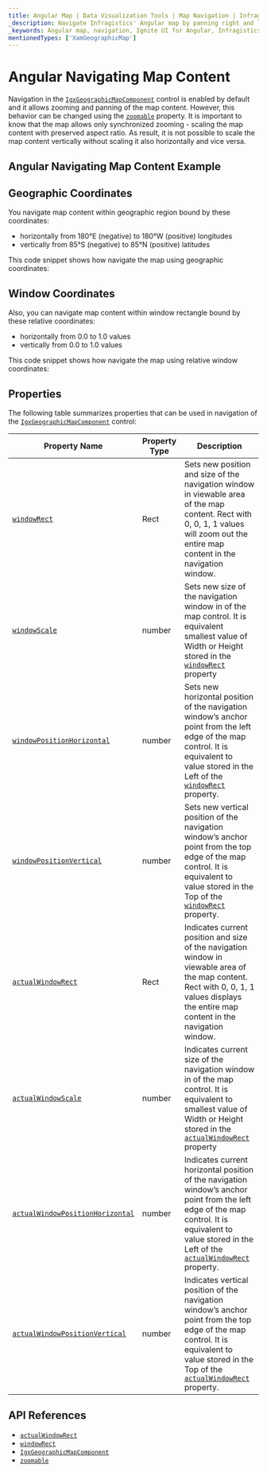```yaml
---
title: Angular Map | Data Visualization Tools | Map Navigation | Infragistics
_description: Navigate Infragistics' Angular map by panning right and left and zooming horizontally and vertically using mouse or touch. Learn about Ignite UI for Angular map's navigation capabilities!
_keywords: Angular map, navigation, Ignite UI for Angular, Infragistics
mentionedTypes: ['XamGeographicMap']
---
```


# Angular Navigating Map Content

Navigation in the [`IgxGeographicMapComponent`]({environment:dvApiBaseUrl}/products/ignite-ui-angular/api/docs/typescript/latest/classes/igxgeographicmapcomponent.html) control is enabled by default and it allows zooming and panning of the map content. However, this behavior can be changed using the [`zoomable`]({environment:dvApiBaseUrl}/products/ignite-ui-angular/api/docs/typescript/latest/classes/igxgeographicmapcomponent.html#zoomable) property. It is important to know that the map allows only synchronized zooming - scaling the map content with preserved aspect ratio. As result, it is not possible to scale the map content vertically without scaling it also horizontally and vice versa.

## Angular Navigating Map Content Example

<code-view style="height: 500px" alt="Angular Navigating Map Content Example"
  data-demos-base-url="{environment:dvDemosBaseUrl}"
           iframe-src="{environment:dvDemosBaseUrl}/maps/geo-map-navigation"
                                        github-src="maps/geo-map/navigation">
</code-view>


<div class="divider--half"></div>

## Geographic Coordinates

You navigate map content within geographic region bound by these coordinates:

*   horizontally from 180°E (negative) to 180°W (positive) longitudes
*   vertically from 85°S (negative) to 85°N (positive) latitudes

This code snippet shows how navigate the map using geographic coordinates:

## Window Coordinates

Also, you can navigate map content within window rectangle bound by these relative coordinates:

*   horizontally from 0.0 to 1.0 values
*   vertically from 0.0 to 1.0 values

This code snippet shows how navigate the map using relative window coordinates:

## Properties

The following table summarizes properties that can be used in navigation of the [`IgxGeographicMapComponent`]({environment:dvApiBaseUrl}/products/ignite-ui-angular/api/docs/typescript/latest/classes/igxgeographicmapcomponent.html) control:

| Property Name  | Property Type   | Description   |
|----------------|-----------------|---------------|
|[`windowRect`]({environment:dvApiBaseUrl}/products/ignite-ui-angular/api/docs/typescript/latest/classes/igxseriesviewercomponent.html#windowrect)| Rect | Sets new position and size of the navigation window in viewable area of the map content. Rect with 0, 0, 1, 1 values will zoom out the entire map content in the navigation window. |
|[`windowScale`]({environment:dvApiBaseUrl}/products/ignite-ui-angular/api/docs/typescript/latest/classes/igxgeographicmapcomponent.html#windowscale)| number | Sets new size of the navigation window in of the map control. It is equivalent smallest value of Width or Height stored in the [`windowRect`]({environment:dvApiBaseUrl}/products/ignite-ui-angular/api/docs/typescript/latest/classes/igxseriesviewercomponent.html#windowrect) property |
|[`windowPositionHorizontal`]({environment:dvApiBaseUrl}/products/ignite-ui-angular/api/docs/typescript/latest/classes/igxseriesviewercomponent.html#windowpositionhorizontal)| number | Sets new horizontal position of the navigation window’s anchor point from the left edge of the map control. It is equivalent to value stored in the Left of the [`windowRect`]({environment:dvApiBaseUrl}/products/ignite-ui-angular/api/docs/typescript/latest/classes/igxseriesviewercomponent.html#windowrect) property. |
|[`windowPositionVertical`]({environment:dvApiBaseUrl}/products/ignite-ui-angular/api/docs/typescript/latest/classes/igxseriesviewercomponent.html#windowpositionvertical)| number | Sets new vertical position of the navigation window’s anchor point from the top edge of the map control. It is equivalent to value stored in the Top of the [`windowRect`]({environment:dvApiBaseUrl}/products/ignite-ui-angular/api/docs/typescript/latest/classes/igxseriesviewercomponent.html#windowrect) property. |
|[`actualWindowRect`]({environment:dvApiBaseUrl}/products/ignite-ui-angular/api/docs/typescript/latest/classes/igxseriesviewercomponent.html#actualwindowrect)| Rect | Indicates current position and size of the navigation window in viewable area of the map content. Rect with 0, 0, 1, 1 values displays the entire map content in the navigation window.  |
|[`actualWindowScale`]({environment:dvApiBaseUrl}/products/ignite-ui-angular/api/docs/typescript/latest/classes/igxgeographicmapcomponent.html#actualwindowscale)| number | Indicates current size of the navigation window in of the map control. It is equivalent to smallest value of Width or Height stored in the [`actualWindowRect`]({environment:dvApiBaseUrl}/products/ignite-ui-angular/api/docs/typescript/latest/classes/igxseriesviewercomponent.html#actualwindowrect) property |
|[`actualWindowPositionHorizontal`]({environment:dvApiBaseUrl}/products/ignite-ui-angular/api/docs/typescript/latest/classes/igxseriesviewercomponent.html#actualwindowpositionhorizontal)| number | Indicates current horizontal position of the navigation window’s anchor point from the left edge of the map control. It is equivalent to value stored in the Left of the [`actualWindowRect`]({environment:dvApiBaseUrl}/products/ignite-ui-angular/api/docs/typescript/latest/classes/igxseriesviewercomponent.html#actualwindowrect) property. |
|[`actualWindowPositionVertical`]({environment:dvApiBaseUrl}/products/ignite-ui-angular/api/docs/typescript/latest/classes/igxseriesviewercomponent.html#actualwindowpositionvertical)| number | Indicates vertical position of the navigation window’s anchor point from the top edge of the map control. It is equivalent to value stored in the Top of the [`actualWindowRect`]({environment:dvApiBaseUrl}/products/ignite-ui-angular/api/docs/typescript/latest/classes/igxseriesviewercomponent.html#actualwindowrect) property. |

## API References

*   [`actualWindowRect`]({environment:dvApiBaseUrl}/products/ignite-ui-angular/api/docs/typescript/latest/classes/igxseriesviewercomponent.html#actualwindowrect)
*   [`windowRect`]({environment:dvApiBaseUrl}/products/ignite-ui-angular/api/docs/typescript/latest/classes/igxseriesviewercomponent.html#windowrect)
*   [`IgxGeographicMapComponent`]({environment:dvApiBaseUrl}/products/ignite-ui-angular/api/docs/typescript/latest/classes/igxgeographicmapcomponent.html)
*   [`zoomable`]({environment:dvApiBaseUrl}/products/ignite-ui-angular/api/docs/typescript/latest/classes/igxgeographicmapcomponent.html#zoomable)

